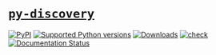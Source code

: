 # [`py-discovery`](https://py-discovery.readthedocs.io/en/latest/)

[![PyPI](https://img.shields.io/pypi/v/py-discovery?style=flat-square)](https://pypi.org/project/py-discovery/)
[![Supported Python
versions](https://img.shields.io/pypi/pyversions/py-discovery.svg)](https://pypi.org/project/py-discovery/)
[![Downloads](https://static.pepy.tech/badge/py-discovery/month)](https://pepy.tech/project/py-discovery)
[![check](https://github.com/tox-dev/py-discovery/actions/workflows/check.yml/badge.svg)](https://github.com/tox-dev/py-discovery/actions/workflows/check.yml)
[![Documentation Status](https://readthedocs.org/projects/py-discovery/badge/?version=latest)](https://py-discovery.readthedocs.io/en/latest/?badge=latest)
